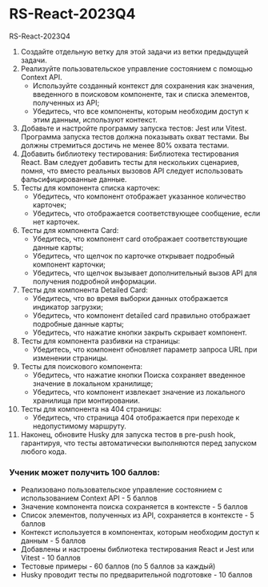 # RS-React-2023Q4

RS-React-2023Q4

1. Создайте отдельную ветку для этой задачи из ветки предыдущей задачи.
2. Реализуйте пользовательское управление состоянием с помощью Context API.
    - Используйте созданный контекст для сохранения как значения, введенного в поисковом компоненте, так и списка элементов, полученных из API;
    - Убедитесь, что все компоненты, которым необходим доступ к этим данным, используют контекст.
3. Добавьте и настройте программу запуска тестов: Jest или Vitest. Программа запуска тестов должна показывать охват тестами. Вы должны стремиться достичь не менее 80% охвата тестами.
4. Добавить библиотеку тестирования: Библиотека тестирования React. Вам следует добавить тесты для нескольких сценариев, помня, что вместо реальных вызовов API следует использовать фальсифицированные данные.
5. Тесты для компонента списка карточек:
    - Убедитесь, что компонент отображает указанное количество карточек;
    - Убедитесь, что отображается соответствующее сообщение, если нет карточек.
6. Тесты для компонента Card:
    - Убедитесь, что компонент card отображает соответствующие данные карты;
    - Убедитесь, что щелчок по карточке открывает подробный компонент карточки;
    - Убедитесь, что щелчок вызывает дополнительный вызов API для получения подробной информации.
7. Тесты для компонента Detailed Card:
    - Убедитесь, что во время выборки данных отображается индикатор загрузки;
    - Убедитесь, что компонент detailed card правильно отображает подробные данные карты;
    - Убедитесь, что нажатие кнопки закрыть скрывает компонент.
8. Тесты для компонента разбивки на страницы:
    - Убедитесь, что компонент обновляет параметр запроса URL при изменении страницы.
9. Тесты для поискового компонента:
    - Убедитесь, что нажатие кнопки Поиска сохраняет введенное значение в локальном хранилище;
    - Убедитесь, что компонент извлекает значение из локального хранилища при монтировании.
10. Тесты для компонента на 404 страницы:
    - Убедитесь, что страница 404 отображается при переходе к недопустимому маршруту.
11. Наконец, обновите Husky для запуска тестов в pre-push hook, гарантируя, что тесты автоматически выполняются перед запуском любого кода.


### Ученик может получить 100 баллов:
- Реализовано пользовательское управление состоянием с использованием Context API - 5 баллов
- Значение компонента поиска сохраняется в контексте - 5 баллов
- Список элементов, полученных из API, сохраняется в контексте - 5 баллов
- Контекст используется в компонентах, которым необходим доступ к данным - 5 баллов
- Добавлены и настроены библиотека тестирования React и Jest или Vitest - 10 баллов
- Тестовые примеры - 60 баллов (по 5 баллов за каждый)
- Husky проводит тесты по предварительной подготовке - 10 баллов
